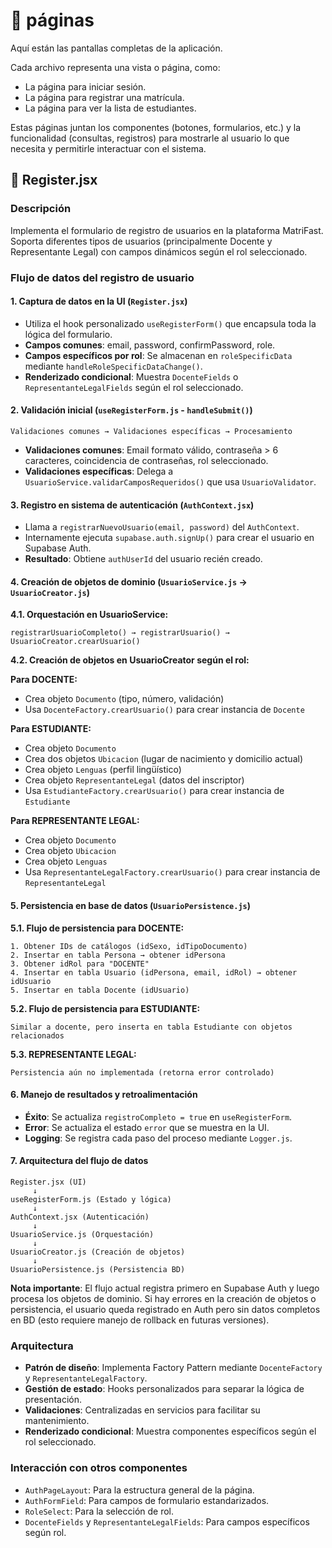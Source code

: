 # 📁 páginas

Aquí están las pantallas completas de la aplicación.

Cada archivo representa una vista o página, como:

- La página para iniciar sesión.
- La página para registrar una matrícula.
- La página para ver la lista de estudiantes.

Estas páginas juntan los componentes (botones, formularios, etc.) y la funcionalidad (consultas, registros) para mostrarle al usuario lo que necesita y permitirle interactuar con el sistema.

## 📄 Register.jsx

### Descripción
Implementa el formulario de registro de usuarios en la plataforma MatriFast. Soporta diferentes tipos de usuarios (principalmente Docente y Representante Legal) con campos dinámicos según el rol seleccionado.

### Flujo de datos del registro de usuario

#### 1. **Captura de datos en la UI (`Register.jsx`)**
   - Utiliza el hook personalizado `useRegisterForm()` que encapsula toda la lógica del formulario.
   - **Campos comunes**: email, password, confirmPassword, role.
   - **Campos específicos por rol**: Se almacenan en `roleSpecificData` mediante `handleRoleSpecificDataChange()`.
   - **Renderizado condicional**: Muestra `DocenteFields` o `RepresentanteLegalFields` según el rol seleccionado.

#### 2. **Validación inicial (`useRegisterForm.js` - `handleSubmit()`)**
   ```
   Validaciones comunes → Validaciones específicas → Procesamiento
   ```
   - **Validaciones comunes**: Email formato válido, contraseña > 6 caracteres, coincidencia de contraseñas, rol seleccionado.
   - **Validaciones específicas**: Delega a `UsuarioService.validarCamposRequeridos()` que usa `UsuarioValidator`.

#### 3. **Registro en sistema de autenticación (`AuthContext.jsx`)**
   - Llama a `registrarNuevoUsuario(email, password)` del `AuthContext`.
   - Internamente ejecuta `supabase.auth.signUp()` para crear el usuario en Supabase Auth.
   - **Resultado**: Obtiene `authUserId` del usuario recién creado.

#### 4. **Creación de objetos de dominio (`UsuarioService.js` → `UsuarioCreator.js`)**
   
   **4.1. Orquestación en UsuarioService:**
   ```
   registrarUsuarioCompleto() → registrarUsuario() → UsuarioCreator.crearUsuario()
   ```
   
   **4.2. Creación de objetos en UsuarioCreator según el rol:**
   
   **Para DOCENTE:**
   - Crea objeto `Documento` (tipo, número, validación)
   - Usa `DocenteFactory.crearUsuario()` para crear instancia de `Docente`
   
   **Para ESTUDIANTE:**
   - Crea objeto `Documento`
   - Crea dos objetos `Ubicacion` (lugar de nacimiento y domicilio actual)
   - Crea objeto `Lenguas` (perfil lingüístico)
   - Crea objeto `RepresentanteLegal` (datos del inscriptor)
   - Usa `EstudianteFactory.crearUsuario()` para crear instancia de `Estudiante`
   
   **Para REPRESENTANTE LEGAL:**
   - Crea objeto `Documento`
   - Crea objeto `Ubicacion`
   - Crea objeto `Lenguas`
   - Usa `RepresentanteLegalFactory.crearUsuario()` para crear instancia de `RepresentanteLegal`

#### 5. **Persistencia en base de datos (`UsuarioPersistence.js`)**
   
   **5.1. Flujo de persistencia para DOCENTE:**
   ```
   1. Obtener IDs de catálogos (idSexo, idTipoDocumento)
   2. Insertar en tabla Persona → obtener idPersona
   3. Obtener idRol para "DOCENTE"
   4. Insertar en tabla Usuario (idPersona, email, idRol) → obtener idUsuario
   5. Insertar en tabla Docente (idUsuario)
   ```
   
   **5.2. Flujo de persistencia para ESTUDIANTE:**
   ```
   Similar a docente, pero inserta en tabla Estudiante con objetos relacionados
   ```
   
   **5.3. REPRESENTANTE LEGAL:**
   ```
   Persistencia aún no implementada (retorna error controlado)
   ```

#### 6. **Manejo de resultados y retroalimentación**
   - **Éxito**: Se actualiza `registroCompleto = true` en `useRegisterForm`.
   - **Error**: Se actualiza el estado `error` que se muestra en la UI.
   - **Logging**: Se registra cada paso del proceso mediante `Logger.js`.

#### 7. **Arquitectura del flujo de datos**
   ```
   Register.jsx (UI)
        ↓
   useRegisterForm.js (Estado y lógica)
        ↓
   AuthContext.jsx (Autenticación)
        ↓
   UsuarioService.js (Orquestación)
        ↓
   UsuarioCreator.js (Creación de objetos)
        ↓
   UsuarioPersistence.js (Persistencia BD)
   ```

**Nota importante**: El flujo actual registra primero en Supabase Auth y luego procesa los objetos de dominio. Si hay errores en la creación de objetos o persistencia, el usuario queda registrado en Auth pero sin datos completos en BD (esto requiere manejo de rollback en futuras versiones).

### Arquitectura

- **Patrón de diseño**: Implementa Factory Pattern mediante `DocenteFactory` y `RepresentanteLegalFactory`.
- **Gestión de estado**: Hooks personalizados para separar la lógica de presentación.
- **Validaciones**: Centralizadas en servicios para facilitar su mantenimiento.
- **Renderizado condicional**: Muestra componentes específicos según el rol seleccionado.

### Interacción con otros componentes

- `AuthPageLayout`: Para la estructura general de la página.
- `AuthFormField`: Para campos de formulario estandarizados.
- `RoleSelect`: Para la selección de rol.
- `DocenteFields` y `RepresentanteLegalFields`: Para campos específicos según rol.
